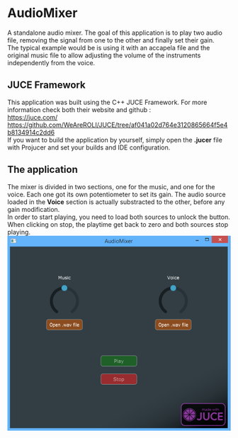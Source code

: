 # AudioMixer
A standalone audio mixer. The goal of this application is to play two audio file, removing the signal from one to the other and finally set their gain. <br>
The typical example would be is using it with an accapela file and the original music file to allow adjusting the volume of the instruments independently from the voice.

## JUCE Framework
This application was built using the C++ JUCE Framework. For more information check both their website and github :<br>
https://juce.com/<br>
https://github.com/WeAreROLI/JUCE/tree/af041a02d764e3120865664f5e4b8134914c2dd6<br>
If you want to build the application by yourself, simply open the __.jucer__ file with Projucer and set your builds and IDE configuration.

## The application
The mixer is divided in two sections, one for the music, and one for the voice. Each one got its own potentiometer to set its gain.
The audio source loaded in the __Voice__ section is actually substracted to the other, before any gain modification.
<br>
In order to start playing, you need to load both sources to unlock the button. When clicking on stop, the playtime get back to zero and both sources stop playing.<br>
![AudioMixer UI](UIExample.png)



